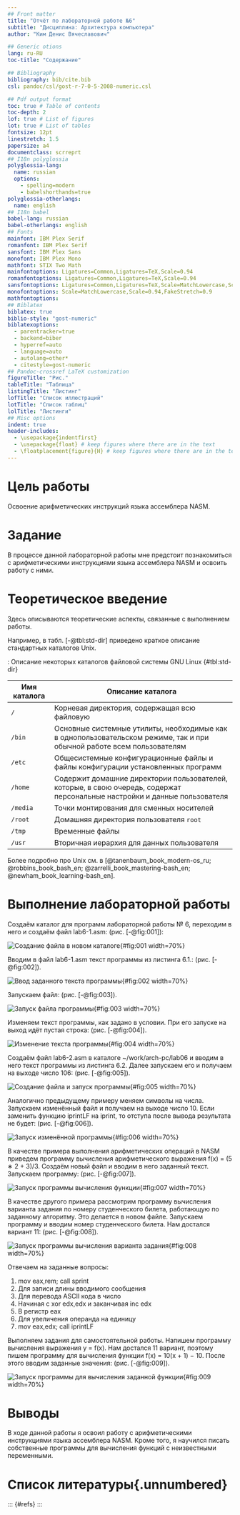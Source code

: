 ```yaml
---
## Front matter
title: "Отчёт по лабораторной работе №6"
subtitle: "Дисциплина: Архитектура компьютера"
author: "Ким Денис Вячеславович"

## Generic otions
lang: ru-RU
toc-title: "Содержание"

## Bibliography
bibliography: bib/cite.bib
csl: pandoc/csl/gost-r-7-0-5-2008-numeric.csl

## Pdf output format
toc: true # Table of contents
toc-depth: 2
lof: true # List of figures
lot: true # List of tables
fontsize: 12pt
linestretch: 1.5
papersize: a4
documentclass: scrreprt
## I18n polyglossia
polyglossia-lang:
  name: russian
  options:
	- spelling=modern
	- babelshorthands=true
polyglossia-otherlangs:
  name: english
## I18n babel
babel-lang: russian
babel-otherlangs: english
## Fonts
mainfont: IBM Plex Serif
romanfont: IBM Plex Serif
sansfont: IBM Plex Sans
monofont: IBM Plex Mono
mathfont: STIX Two Math
mainfontoptions: Ligatures=Common,Ligatures=TeX,Scale=0.94
romanfontoptions: Ligatures=Common,Ligatures=TeX,Scale=0.94
sansfontoptions: Ligatures=Common,Ligatures=TeX,Scale=MatchLowercase,Scale=0.94
monofontoptions: Scale=MatchLowercase,Scale=0.94,FakeStretch=0.9
mathfontoptions:
## Biblatex
biblatex: true
biblio-style: "gost-numeric"
biblatexoptions:
  - parentracker=true
  - backend=biber
  - hyperref=auto
  - language=auto
  - autolang=other*
  - citestyle=gost-numeric
## Pandoc-crossref LaTeX customization
figureTitle: "Рис."
tableTitle: "Таблица"
listingTitle: "Листинг"
lofTitle: "Список иллюстраций"
lotTitle: "Список таблиц"
lolTitle: "Листинги"
## Misc options
indent: true
header-includes:
  - \usepackage{indentfirst}
  - \usepackage{float} # keep figures where there are in the text
  - \floatplacement{figure}{H} # keep figures where there are in the text
---
```


# Цель работы

Освоение арифметических инструкций языка ассемблера NASM.

# Задание

В процессе данной лабораторной работы мне предстоит познакомиться с арифметическими инструкциями языка ассемблера NASM и освоить работу с ними. 

# Теоретическое введение

Здесь описываются теоретические аспекты, связанные с выполнением работы.

Например, в табл. [-@tbl:std-dir] приведено краткое описание стандартных каталогов Unix.

: Описание некоторых каталогов файловой системы GNU Linux {#tbl:std-dir}

| Имя каталога | Описание каталога                                                                                                          |
|--------------|----------------------------------------------------------------------------------------------------------------------------|
| `/`          | Корневая директория, содержащая всю файловую                                                                               |
| `/bin `      | Основные системные утилиты, необходимые как в однопользовательском режиме, так и при обычной работе всем пользователям     |
| `/etc`       | Общесистемные конфигурационные файлы и файлы конфигурации установленных программ                                           |
| `/home`      | Содержит домашние директории пользователей, которые, в свою очередь, содержат персональные настройки и данные пользователя |
| `/media`     | Точки монтирования для сменных носителей                                                                                   |
| `/root`      | Домашняя директория пользователя  `root`                                                                                   |
| `/tmp`       | Временные файлы                                                                                                            |
| `/usr`       | Вторичная иерархия для данных пользователя                                                                                 |

Более подробно про Unix см. в [@tanenbaum_book_modern-os_ru; @robbins_book_bash_en; @zarrelli_book_mastering-bash_en; @newham_book_learning-bash_en].

# Выполнение лабораторной работы

Создаём каталог для программ лабораторной работы № 6, переходим в него и создаём файл lab6-1.asm: (рис. [-@fig:001]):

![Создание файла в новом каталоге](image/2.jpg){#fig:001 width=70%}

Вводим в файл lab6-1.asm текст программы из листинга 6.1.: (рис. [-@fig:002]).

![Ввод заданного текста программы](image/3.jpg){#fig:002 width=70%}

Запускаем файл: (рис. [-@fig:003]).

![Запуск файла программы](image/4.jpg){#fig:003 width=70%}

Изменяем текст программы, как задано в условии. При его запуске на выход идёт пустая строка: (рис. [-@fig:004]).

![Изменение текста программы](image/5.jpg){#fig:004 width=70%}

Создаём файл lab6-2.asm в каталоге ~/work/arch-pc/lab06 и вводим в него текст программы из листинга 6.2. Далее запускаем его и получаем на выходе число 106: (рис. [-@fig:005]).

![Создание файла и запуск программы](image/6.jpg){#fig:005 width=70%}

Аналогично предыдущему примеру меняем символы на числа. Запускаем изменённый файл и получаем на выходе число 10. Если заменить функцию iprintLF на iprint, то отступа после вывода результата не будет: (рис. [-@fig:006]).

![Запуск изменённой программы](image/7.jpg){#fig:006 width=70%}

В качестве примера выполнения арифметических операций в NASM приведем программу вычисления арифметического выражения f(x) = (5 ∗ 2 + 3)/3. Создаём новый файл и вводим в него заданный текст. Запускаем программу: (рис. [-@fig:007]).

![Запуск программы вычисления функции](image/8.jpg){#fig:007 width=70%}

В качестве другого примера рассмотрим программу вычисления варианта задания по номеру студенческого билета, работающую по заданному алгоритму. Это делается в новом файле. Запускаем программу и вводим номер студенческого билета. Нам достался вариант 11: (рис. [-@fig:008]).

![Запуск программы вычисления варианта задания](image/9.jpg){#fig:008 width=70%}

Отвечаем на заданные вопросы:

1. mov eax,rem; call sprint
2. Для записи длины вводимого сообщения
3. Для перевода ASCII кода в число
4. Начиная с xor edx,edx и заканчивая inc edx
5. В регистр eax
6. Для увеличения операнда на единицу
7. mov eax,edx; call iprintLF

Выполняем задания для самостоятельной работы. Напишем программу вычисления выражения y = f(x). Нам достался 11 вариант, поэтому пишем программу для вычисления функции f(x) = 10(x + 1) − 10. После этого вводим заданные значения: (рис. [-@fig:009]).

![Запуск программы для вычисления заданной функции](image/10.jpg){#fig:009 width=70%}

# Выводы

В ходе данной работы я освоил работу с арифметическими инструкциями языка ассемблера NASM. Кроме того, я научился писать собственные программы для вычисления функций с неизвестными переменными.

# Список литературы{.unnumbered}

::: {#refs}
:::
